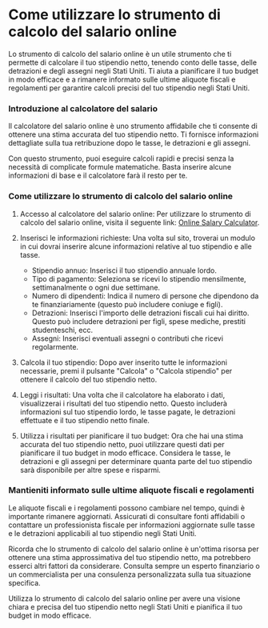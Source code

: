 Come utilizzare lo strumento di calcolo del salario online
==========================================================

Lo strumento di calcolo del salario online è un utile strumento che ti permette di calcolare il tuo stipendio netto, tenendo conto delle tasse, delle detrazioni e degli assegni negli Stati Uniti. Ti aiuta a pianificare il tuo budget in modo efficace e a rimanere informato sulle ultime aliquote fiscali e regolamenti per garantire calcoli precisi del tuo stipendio negli Stati Uniti.

### Introduzione al calcolatore del salario

Il calcolatore del salario online è uno strumento affidabile che ti consente di ottenere una stima accurata del tuo stipendio netto. Ti fornisce informazioni dettagliate sulla tua retribuzione dopo le tasse, le detrazioni e gli assegni.

Con questo strumento, puoi eseguire calcoli rapidi e precisi senza la necessità di complicate formule matematiche. Basta inserire alcune informazioni di base e il calcolatore farà il resto per te.

### Come utilizzare lo strumento di calcolo del salario online

1. Accesso al calcolatore del salario online: Per utilizzare lo strumento di calcolo del salario online, visita il seguente link: [Online Salary Calculator](https://www.onlinecalculatorsfree.com/it/financial/salary-calculator.html).
2. Inserisci le informazioni richieste: Una volta sul sito, troverai un modulo in cui dovrai inserire alcune informazioni relative al tuo stipendio e alle tasse.
    
    
    - Stipendio annuo: Inserisci il tuo stipendio annuale lordo.
    - Tipo di pagamento: Seleziona se ricevi lo stipendio mensilmente, settimanalmente o ogni due settimane.
    - Numero di dipendenti: Indica il numero di persone che dipendono da te finanziariamente (questo può includere coniuge e figli).
    - Detrazioni: Inserisci l'importo delle detrazioni fiscali cui hai diritto. Questo può includere detrazioni per figli, spese mediche, prestiti studenteschi, ecc.
    - Assegni: Inserisci eventuali assegni o contributi che ricevi regolarmente.
3. Calcola il tuo stipendio: Dopo aver inserito tutte le informazioni necessarie, premi il pulsante "Calcola" o "Calcola stipendio" per ottenere il calcolo del tuo stipendio netto.
4. Leggi i risultati: Una volta che il calcolatore ha elaborato i dati, visualizzerai i risultati del tuo stipendio netto. Questo includerà informazioni sul tuo stipendio lordo, le tasse pagate, le detrazioni effettuate e il tuo stipendio netto finale.
5. Utilizza i risultati per pianificare il tuo budget: Ora che hai una stima accurata del tuo stipendio netto, puoi utilizzare questi dati per pianificare il tuo budget in modo efficace. Considera le tasse, le detrazioni e gli assegni per determinare quanta parte del tuo stipendio sarà disponibile per altre spese e risparmi.

### Mantieniti informato sulle ultime aliquote fiscali e regolamenti

Le aliquote fiscali e i regolamenti possono cambiare nel tempo, quindi è importante rimanere aggiornati. Assicurati di consultare fonti affidabili o contattare un professionista fiscale per informazioni aggiornate sulle tasse e le detrazioni applicabili al tuo stipendio negli Stati Uniti.

Ricorda che lo strumento di calcolo del salario online è un'ottima risorsa per ottenere una stima approssimativa del tuo stipendio netto, ma potrebbero esserci altri fattori da considerare. Consulta sempre un esperto finanziario o un commercialista per una consulenza personalizzata sulla tua situazione specifica.

Utilizza lo strumento di calcolo del salario online per avere una visione chiara e precisa del tuo stipendio netto negli Stati Uniti e pianifica il tuo budget in modo efficace.